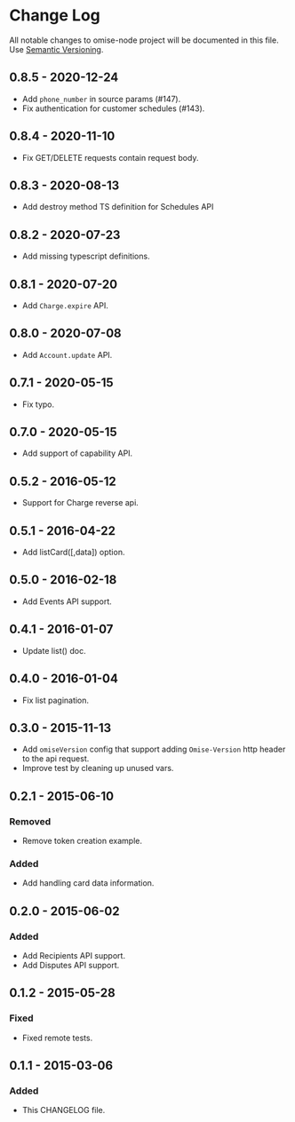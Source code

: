 # Change Log
All notable changes to omise-node project will be documented in this file.
Use [Semantic Versioning](http://semver.org/).

## 0.8.5 - 2020-12-24
- Add `phone_number` in source params (#147).
- Fix authentication for customer schedules (#143).

## 0.8.4 - 2020-11-10
- Fix GET/DELETE requests contain request body.

## 0.8.3 - 2020-08-13
- Add destroy method TS definition for Schedules API

## 0.8.2 - 2020-07-23
- Add missing typescript definitions.

## 0.8.1 - 2020-07-20
- Add `Charge.expire` API.

## 0.8.0 - 2020-07-08
- Add `Account.update` API.

## 0.7.1 - 2020-05-15
- Fix typo.

## 0.7.0 - 2020-05-15
- Add support of capability API.

## 0.5.2 - 2016-05-12
- Support for Charge reverse api.

## 0.5.1 - 2016-04-22
- Add listCard([,data]) option.

## 0.5.0 - 2016-02-18
- Add Events API support.

## 0.4.1 - 2016-01-07
- Update list() doc.

## 0.4.0 - 2016-01-04
- Fix list pagination.

## 0.3.0 - 2015-11-13
- Add `omiseVersion` config that support adding `Omise-Version` http header to the api request.
- Improve test by cleaning up unused vars.

## 0.2.1 - 2015-06-10
### Removed
- Remove token creation example.

### Added
- Add handling card data information.

## 0.2.0 - 2015-06-02
### Added
- Add Recipients API support.
- Add Disputes API support.

## 0.1.2 - 2015-05-28
### Fixed
- Fixed remote tests.

## 0.1.1 - 2015-03-06
### Added
- This CHANGELOG file.

[unreleased]: https://github.com/omise/omise-node/commits/master
[0.7.0]: https://github.com/omise/omise-node/releases/tag/v0.7.0
[0.5.2]: https://github.com/omise/omise-node/releases/tag/v0.5.2
[0.5.2]: https://github.com/omise/omise-node/releases/tag/v0.5.2
[0.5.1]: https://github.com/omise/omise-node/releases/tag/v0.5.1
[0.5.0]: https://github.com/omise/omise-node/releases/tag/v0.5.0
[0.4.1]: https://github.com/omise/omise-node/releases/tag/v0.4.1
[0.4.0]: https://github.com/omise/omise-node/releases/tag/v0.4.0
[0.3.0]: https://github.com/omise/omise-node/releases/tag/v0.3.0
[0.2.1]: https://github.com/omise/omise-node/releases/tag/v0.2.1
[0.2.0]: https://github.com/omise/omise-node/releases/tag/v0.2.0
[0.1.2]: https://github.com/omise/omise-node/releases/tag/v0.1.2
[0.1.1]: https://github.com/omise/omise-node/releases/tag/v0.1.1
[0.1.0]: https://github.com/omise/omise-node/releases/tag/v0.1.0
